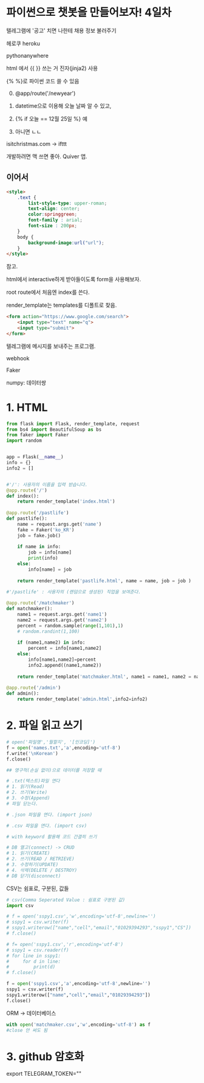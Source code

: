 # 파이썬으로 챗봇을 만들어보자! 4일차

텔레그램에 '공고' 치면 나한테 채용 정보 불러주기

헤로쿠 heroku

pythonanywhere

html 에서 {{ }} 쓰는 거 진자(jinja2) 사용

{% %}로 파이썬 코드 쓸 수 있음

0. @app/route('/newyear')

1. datetime으로 이용해 오늘 날짜 알 수 있고,
2. {% if 오늘 == 12월 25일 %} 예
3. 아니면 ㄴㄴ

isitchristmas.com -> ifttt

개발하려면 맥 쓰면 좋아. Quiver 앱.

## 이어서

```html
<style>
    .text {
        list-style-type: upper-roman;
        text-align: center;
        color:springgreen; 
        font-family : arial;
        font-size : 200px;
    }
    body {
        background-image:url("url");
    }
</style>
```

참고.

html에서 interactive하게 받아들이도록 form을 사용해보자.

root route에서 처음엔 index를 쓴다.

render_template는 templates를 디폴트로 찾음.

```html
<form action="https://www.google.com/search">
    <input type="text" name="q">
    <input type="submit">
</form>
```

텔레그램에 메시지를 보내주는 프로그램.

webhook

Faker

numpy: 데이터쌍

# 1. HTML

```python
from flask import Flask, render_template, request
from bs4 import BeautifulSoup as bs
from faker import Faker
import random


app = Flask(__name__)
info = {}
info2 = []


#'/': 사용자의 이름을 입력 받습니다.
@app.route('/')
def index():
    return render_template('index.html')
    
@app.route('/pastlife')
def pastlife():
    name = request.args.get('name')
    fake = Faker('ko_KR')
    job = fake.job()
    
    if name in info:
        job = info[name]
        print(info)
    else:
        info[name] = job
        
    return render_template('pastlife.html', name = name, job = job )
    
#'/pastlife' : 사용자의 (랜덤으로 생성된) 직업을 보여준다.

@app.route('/matchmaker')
def matchmaker():
    name1 = request.args.get('name1')
    name2 = request.args.get('name2')
    percent = random.sample(range(1,101),1)
    # random.randint(1,100)
    
    if (name1,name2) in info:
        percent = info[name1,name2]
    else:
        info[name1,name2]=percent
        info2.append((name1,name2))
    
    return render_template('matchmaker.html', name1 = name1, name2 = name2, percent = percent)
    
@app.route('/admin')
def admin():
    return render_template('admin.html',info2=info2)
```



# 2. 파일 읽고 쓰기

```python
# open('파일명','뭘할지', '[인코딩]')
f = open('names.txt','a',encoding='utf-8')
f.write('\nKorean')
f.close()

## 영구적(손실 없이)으로 데이터를 저장할 때

# .txt(텍스트)파일 연다
# 1. 읽기(Read)
# 2. 쓰기(Write)
# 3. 수정(Append)
# 파일 닫는다.

# .json 파일을 연다. (import json)

# .csv 파일을 연다. (import csv)

# with keyword 활용해 코드 간결히 쓰기

# DB 열고(connect) -> CRUD
# 1. 읽기(CREATE)
# 2. 쓰기(READ / RETRIEVE)
# 3. 수정하기(UPDATE)
# 4. 삭제(DELETE / DESTROY)
# DB 닫기(disconnect)
```

CSV는 쉼표로, 구분된, 값들

```python
# csv(Comma Seperated Value : 쉼표로 구분된 값)
import csv

# f = open('sspy1.csv','w',encoding='utf-8',newline='')
# sspy1 = csv.writer(f)
# sspy1.writerow(["name","cell","email","01029394293","sspy1","CS"])
# f.close()   

# f= open('sspy1.csv','r',encoding='utf-8')
# sspy1 = csv.reader(f)
# for line in sspy1:
#     for d in line:
#         print(d)
# f.close()   

f = open('sspy1.csv','a',encoding='utf-8',newline='')
sspy1 = csv.writer(f)
sspy1.writerow(["name","cell","email","01029394293"])
f.close()   
```

ORM -> 데이터베이스

```python
with open('matchmaker.csv','w',encoding='utf-8') as f
#close 안 써도 됨
```



# 3. github 암호화

export TELEGRAM_TOKEN=""




